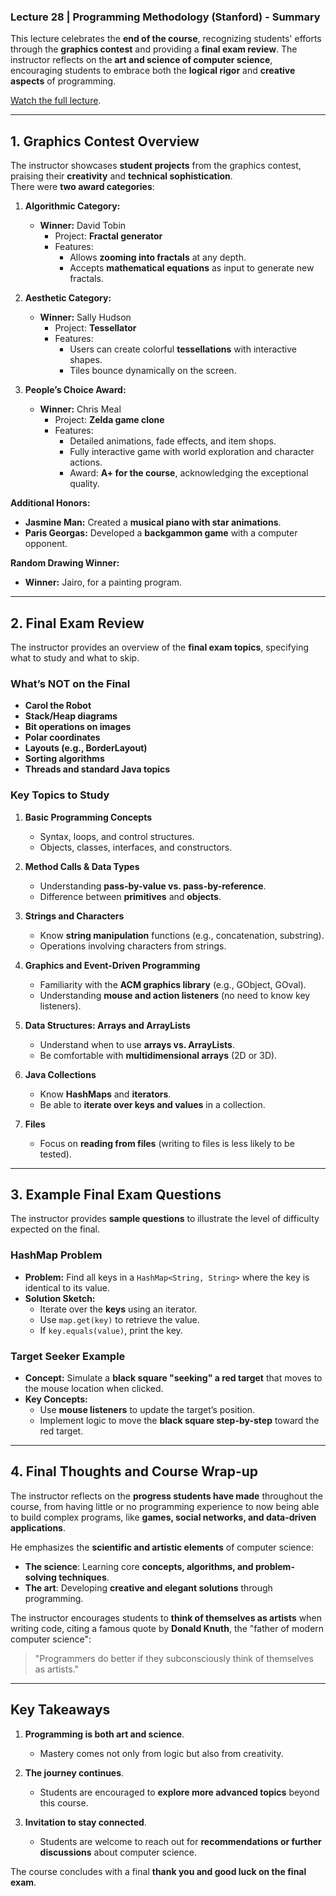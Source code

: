 ### **Lecture 28 | Programming Methodology (Stanford) - Summary**

This lecture celebrates the **end of the course**, recognizing students' efforts through the **graphics contest** and providing a **final exam review**. The instructor reflects on the **art and science of computer science**, encouraging students to embrace both the **logical rigor** and **creative aspects** of programming.

[Watch the full lecture](https://www.youtube.com/watch?v=Kfc5O8hVzLQ).

---

## **1. Graphics Contest Overview**

The instructor showcases **student projects** from the graphics contest, praising their **creativity** and **technical sophistication**.  
There were **two award categories**:

1. **Algorithmic Category:**

   - **Winner:** David Tobin
     - Project: **Fractal generator**
     - Features:
       - Allows **zooming into fractals** at any depth.
       - Accepts **mathematical equations** as input to generate new fractals.

2. **Aesthetic Category:**

   - **Winner:** Sally Hudson
     - Project: **Tessellator**
     - Features:
       - Users can create colorful **tessellations** with interactive shapes.
       - Tiles bounce dynamically on the screen.

3. **People’s Choice Award:**
   - **Winner:** Chris Meal
     - Project: **Zelda game clone**
     - Features:
       - Detailed animations, fade effects, and item shops.
       - Fully interactive game with world exploration and character actions.
       - Award: **A+ for the course**, acknowledging the exceptional quality.

**Additional Honors:**

- **Jasmine Man:** Created a **musical piano with star animations**.
- **Paris Georgas:** Developed a **backgammon game** with a computer opponent.

**Random Drawing Winner:**

- **Winner:** Jairo, for a painting program.

---

## **2. Final Exam Review**

The instructor provides an overview of the **final exam topics**, specifying what to study and what to skip.

### **What’s NOT on the Final**

- **Carol the Robot**
- **Stack/Heap diagrams**
- **Bit operations on images**
- **Polar coordinates**
- **Layouts (e.g., BorderLayout)**
- **Sorting algorithms**
- **Threads and standard Java topics**

### **Key Topics to Study**

1. **Basic Programming Concepts**

   - Syntax, loops, and control structures.
   - Objects, classes, interfaces, and constructors.

2. **Method Calls & Data Types**

   - Understanding **pass-by-value vs. pass-by-reference**.
   - Difference between **primitives** and **objects**.

3. **Strings and Characters**

   - Know **string manipulation** functions (e.g., concatenation, substring).
   - Operations involving characters from strings.

4. **Graphics and Event-Driven Programming**

   - Familiarity with the **ACM graphics library** (e.g., GObject, GOval).
   - Understanding **mouse and action listeners** (no need to know key listeners).

5. **Data Structures: Arrays and ArrayLists**

   - Understand when to use **arrays vs. ArrayLists**.
   - Be comfortable with **multidimensional arrays** (2D or 3D).

6. **Java Collections**

   - Know **HashMaps** and **iterators**.
   - Be able to **iterate over keys and values** in a collection.

7. **Files**
   - Focus on **reading from files** (writing to files is less likely to be tested).

---

## **3. Example Final Exam Questions**

The instructor provides **sample questions** to illustrate the level of difficulty expected on the final.

### **HashMap Problem**

- **Problem:** Find all keys in a `HashMap<String, String>` where the key is identical to its value.
- **Solution Sketch:**
  - Iterate over the **keys** using an iterator.
  - Use `map.get(key)` to retrieve the value.
  - If `key.equals(value)`, print the key.

### **Target Seeker Example**

- **Concept:** Simulate a **black square "seeking" a red target** that moves to the mouse location when clicked.
- **Key Concepts:**
  - Use **mouse listeners** to update the target’s position.
  - Implement logic to move the **black square step-by-step** toward the red target.

---

## **4. Final Thoughts and Course Wrap-up**

The instructor reflects on the **progress students have made** throughout the course, from having little or no programming experience to now being able to build complex programs, like **games, social networks, and data-driven applications**.

He emphasizes the **scientific and artistic elements** of computer science:

- **The science**: Learning core **concepts, algorithms, and problem-solving techniques**.
- **The art**: Developing **creative and elegant solutions** through programming.

The instructor encourages students to **think of themselves as artists** when writing code, citing a famous quote by **Donald Knuth**, the "father of modern computer science":

> "Programmers do better if they subconsciously think of themselves as artists."

---

## **Key Takeaways**

1. **Programming is both art and science**.

   - Mastery comes not only from logic but also from creativity.

2. **The journey continues**.

   - Students are encouraged to **explore more advanced topics** beyond this course.

3. **Invitation to stay connected**.
   - Students are welcome to reach out for **recommendations or further discussions** about computer science.

The course concludes with a final **thank you and good luck on the final exam**.
